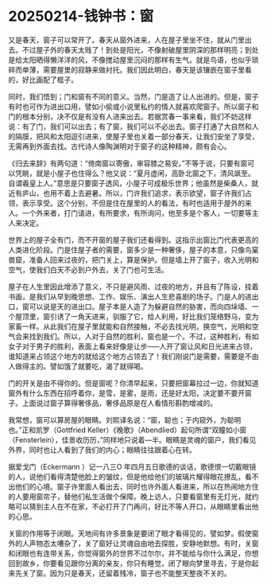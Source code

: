 # 20250214-钱钟书：窗
又是春天，窗子可以常开了。春天从窗外进来，人在屋子里坐不住，就从门里出去。不过屋子外的春天太贱了！到处是阳光，不像射破屋里阴深的那样明亮；到处是给太阳晒得懒洋洋的风，不像搅动屋里沉闷的那样有生气。就是鸟语，也似乎琐碎而单薄，需要屋里的寂静来做衬托。我们因此明白，春天是该镶嵌在窗子里看的，好比画配了框子。

同时，我们悟到；门和窗有不同的意义。当然，门是造了让人出进的。但是，窗子有时也可作为进出口用，譬如小偷或小说里私约的情人就喜欢爬窗子。所以窗子和门的根本分别，决不仅是有没有人进来出去。若据赏春一事来看，我们不妨这样说：有了门，我们可以出去；有了窗，我们可以不必出去。窗子打通了大自然和人的隔膜，把风和太阳逗引进来，使屋子里也关着一部分春天，让我们安坐了享受，无需再到外面去找。古代诗人像陶渊明对于窗子的这种精神，颇有会心。

《归去来辞》有两句道：“倚南窗以寄傲，审容膝之易安。”不等于说，只要有窗可以凭眺，就是小屋子也住得么？他又说：“夏月虚闲，高卧北窗之下，清风飒至。自谓羲皇上人。”意思是只要窗子透风，小屋子可成极乐世界；他虽然是柴桑人，就近有庐山，也用不着上去避暑。所以，门许我们追求，表示欲望，窗子许我们占领，表示享受。这个分别，不但是住在屋里的人的看法，有时也适用于屋外的来人。一个外来者，打门请进，有所要求，有所询问，他至多是个客人，一切要等主人来决定。

世界上的屋子全有门，而不开窗的屋子我们还看得到。这指示出窗比门代表更高的人类进化阶段。门是住屋子者的需要，窗多少是一种奢侈，屋子的本意，只像鸟窠兽窟，准备人回来过夜的，把门关上，算是保护。但是墙上开了窗子，收入光明和空气，使我们白天不必到户外去，关了门也可生活。

屋子在人生里因此增添了意义，不只是避风雨、过夜的地方，并且有了陈设，挂着书画，是我们从早到晚思想、工作、娱乐、演出人生悲喜剧的场子。门是人的进出口，窗可以说是天的进出口。屋子本是人造了为躲避自然的胁害，而向四垛墙、一个屋顶里，窗引诱了一角天进来，驯服了它，给人利用，好比我们笼络野马，变为家畜一样。从此我们在屋子里就能和自然接触，不必去找光明，换空气，光明和空气会来找到我们。所以，人对于自然的胜利，窗也是一个。不过，这种胜利，有如女子对于男子的胜利，表面上看来好像是让步─—人开了窗让风和日光进来占领，谁知道来占领这个地方的就给这个地方占领去了！我们刚说门是需要，需要是不由人做得主的。譬如饿了就要吃，渴了就得喝。

门的开关是由不得你的。但是窗呢？你清早起来，只要把窗幕拉过一边，你就知道窗外有什么东西在招呼着你，是雪，是雾，是雨，还是好太阳，决定要不要开窗子。上面说过窗子算得奢侈品，奢侈品原是在人看情形斟酌增减的。

我常想，窗可以算房屋的眼睛。刘熙译名说：“窗，聪也；于内窥外，为聪明也。”正和凯罗（Gottfried Keller）《晚歌》（Abendlied）起句所谓“双瞳如小窗（Fensterlein），佳景收历历，”同样地只说着—半。眼睛是灵魂的窗户，我们看见外界，同时也让人看到了我们的内心；眼睛往往跟着心在转。

据爱戈门（Eckermann ）记一八三O 年四月五日歌德的谈话，歌德恨一切戴眼镜的人，说他们看得清楚他脸上的皱纹，但是他给他们的玻璃片耀得眼花撩乱，看不出他们的心境。窗子许里面人看出去，同时也许外面人看进来，所以在热闹地方住的人要用窗帘子，替他们私生活做个保障。晚上访人，只要看窗里有无灯光，就约略可以猜到主人在不在家，不必打开了门再问，好比不等人开口，从眼睛里看出他的心思。

关窗的作用等于闭眼。天地间有许多景象是要闭了眼才看得见的，譬如梦。假使窗外的人声物态太嘈杂了，关了窗好让灵魂自由地去探胜，安静地默想。有时，关窗和闭眼也有连带关系，你觉得窗外的世界不过尔尔，并不能给与你什么满足，你想回到故乡，你要看见跟你分离的亲友，你只有睡觉，闭了眼向梦里寻去，于是你起来先关了窗。因为只是春天，还留着残冷，窗子也不能整天整夜不关的。